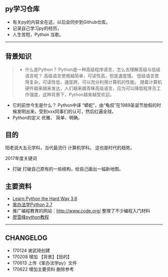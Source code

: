
## py学习仓库

- 有关py的内容全在这，以后会同步到Github仓库。
-  记录自己学习py的经历，
- 人生苦短，Python 当歌。

----

## 背景知识

>- 什么是Python？
Python是一种高级程序语言，怎么去理解高级与低级语言呢？
高级语言使用越简单，可读性高，但是速度慢。
低级语言使用复杂，可读性低，速度跨，可以充分利用计算机的性能。
随着计算机硬件越来越来发达，人们越来越青睐高级语言，应为可以降低程序员工作强度，这种背景下，Python越来越受欢迎。
- 它的前世今生是什么？
Python中译 “蟒蛇”，由“龟叔”在1989圣诞节放假的时候发明出来，受到xxx同事们的认可，然后红遍全球。
- Python的定义 优雅、 简单、明确。 

## 目的
阳老说大五元学科，当代最流行 计算机学科。
这也是时代的趋势。

2017年度关键词
- 打破
打破自己原有的一些结构，给自己画出一幅新地图。

##  主要资料

- [Learn Python the Hard Way 3.6](https://learnpythonthehardway.org/python3/)
- [笨办法学Python 2.7](https://flyouting.gitbooks.io/learn-python-the-hard-way-cn/content/index.html)
- 推广编程教育的网站：http://www.code.org/ 整理了不少编程入门材料 
- [廖雪峰python教程](http://www.liaoxuefeng.com/wiki/0014316089557264a6b348958f449949df42a6d3a2e542c000/001431608990315a01b575e2ab041168ff0df194698afac000)



----

## CHANGELOG

- 170124  谢武琦创建
- 170208 增加 【背景】【目的】 
- 170613      上传《笨办法学py》文件
- 170622  增加主要资料 删除参考